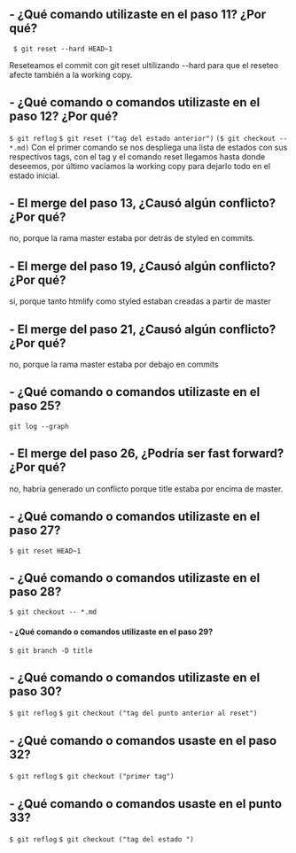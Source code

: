 ## - ¿Qué comando utilizaste en el paso 11? ¿Por qué?` $ git reset --hard HEAD~1`Reseteamos el commit con git reset ultilizando --hard para que el reseteo afecte también a la working copy.## - ¿Qué comando o comandos utilizaste en el paso 12? ¿Por qué?`$ git reflog` 	`$ git reset ("tag del estado anterior")`		`($ git checkout -- *.md)`Con el primer comando se nos despliega una lista de estados con sus respectivos tags, con el tag y el comando reset llegamos hasta donde deseemos, por último vacíamos la working copy para dejarlo todo en el estado inicial.		## - El merge del paso 13, ¿Causó algún conflicto? ¿Por qué?no, porque la rama master estaba por detrás de styled en commits.## - El merge del paso 19, ¿Causó algún conflicto? ¿Por qué?si, porque tanto htmlify como styled estaban creadas a partir de master## - El merge del paso 21, ¿Causó algún conflicto? ¿Por qué?no, porque la rama master estaba por debajo en commits## - ¿Qué comando o comandos utilizaste en el paso 25?`git log --graph`## - El merge del paso 26, ¿Podría ser fast forward? ¿Por qué?no, habría generado un conflicto porque title estaba por encima de master.## - ¿Qué comando o comandos utilizaste en el paso 27?`$ git reset HEAD~1`## - ¿Qué comando o comandos utilizaste en el paso 28?`$ git checkout -- *.md`#### - ¿Qué comando o comandos utilizaste en el paso 29?`$ git branch -D title`## - ¿Qué comando o comandos utilizaste en el paso 30?`$ git reflog` 	`$ git checkout ("tag del punto anterior al reset") `## - ¿Qué comando o comandos usaste en el paso 32?`$ git reflog` 	`$ git checkout ("primer tag") `## - ¿Qué comando o comandos usaste en el punto 33?`$ git reflog` 	`$ git checkout ("tag del estado ")`